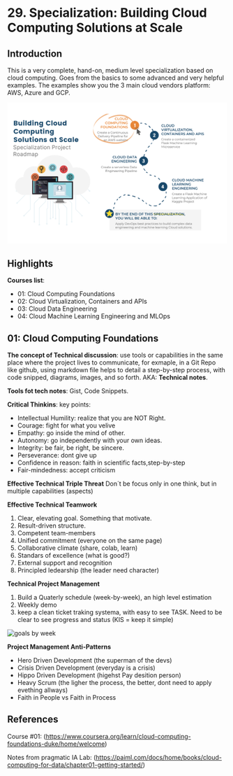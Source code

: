 # 29. Specialization: Building Cloud Computing Solutions at Scale

## Introduction

This is a very complete, hand-on, medium level specialization based on cloud computing. Goes from the basics to some advanced and very helpful examples. The examples show you the 3 main cloud vendors platform: AWS, Azure and GCP.

![The Roadmap](../images/cloud_specialization_the_roadmap.png)

## Highlights

**Courses list**:

- 01: Cloud Computing Foundations
- 02: Cloud Virtualization, Containers and APIs
- 03: Cloud Data Engineering
- 04: Cloud Machine Learning Engineering and MLOps


## 01: Cloud Computing Foundations

**The concept of Technical discussion**: use tools or capabilities in the same place where the project lives to communicate, for exmaple, in a Git Repo like github, using markdown file helps to detail a step-by-step process, with code snipped, diagrams, images, and so forth. AKA: **Technical notes**.

**Tools fot tech notes**: Gist, Code Snippets.

**Critical Thinkins**: key points:
 - Intellectual Humility: realize that you are NOT Right.
 - Courage: fight for what you velive
 - Empathy: go inside the mind of other.
 - Autonomy: go independently with your own ideas.
 - Integrity: be fair, be right, be sincere.
 - Perseverance: dont give up
 - Confidence in reason: faith in scientific facts,step-by-step
 - Fair-mindedness: accept criticism

**Effective Technical Triple Threat**
Don´t be focus only in one think, but in multiple capabilities (aspects)

**Effective Technical Teamwork**
1. Clear, elevating goal. Something that motivate.
2. Result-driven structure.
3. Competent team-members
4. Unified commitment (everyone on the same page)
5. Collaborative climate (share, colab, learn)
6. Standars of excellence (what is good?)
7. External support and recognition
8. Principled ledearship (the leader need character)

**Technical Project Management**
1. Build a Quaterly schedule (week-by-week), an high level estimation
2. Weekly demo
3. keep a clean ticket traking systema, with easy to see TASK. Need to be clear to see progress and status (KIS = keep it simple)

<img width="556" alt="goals by week" src="https://user-images.githubusercontent.com/20072974/213302327-fd548e29-740d-472f-a99f-f755b6f8ebd0.png">

**Project Management Anti-Patterns**
- Hero Driven Development (the superman of the devs)
- Crisis Driven Development (everyday is a crisis)
- Hippo Driven Development (higehst Pay desition person)
- Heavy Scrum (the ligher the process, the better, dont need to apply evething allways)
- Faith in People vs Faith in Process


## References

Course #01: (https://www.coursera.org/learn/cloud-computing-foundations-duke/home/welcome)

Notes from pragmatic IA Lab: (https://paiml.com/docs/home/books/cloud-computing-for-data/chapter01-getting-started/)
